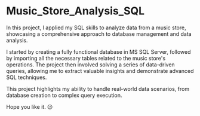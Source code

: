 # Music_Store_Analysis_SQL

In this project, I applied my SQL skills to analyze data from a music store, showcasing a comprehensive approach to database management and data analysis. 

I started by creating a fully functional database in MS SQL Server, followed by importing all the necessary tables related to the music store's operations. The project then involved solving a series of data-driven queries, allowing me to extract valuable insights and demonstrate advanced SQL techniques. 

This project highlights my ability to handle real-world data scenarios, from database creation to complex query execution.

Hope you like it. 😉
